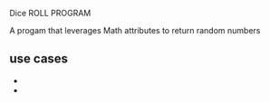Dice ROLL PROGRAM

A progam that leverages Math attributes to return random numbers

use cases
-
-
-
